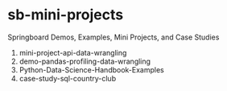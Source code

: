 # sb-mini-projects
Springboard Demos, Examples, Mini Projects, and Case Studies

1. mini-project-api-data-wrangling
2. demo-pandas-profiling-data-wrangling
3. Python-Data-Science-Handbook-Examples
4. case-study-sql-country-club

